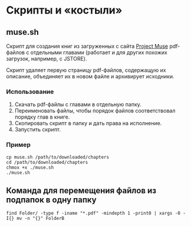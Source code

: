 # Скрипты и «костыли»

## muse.sh

Скрипт для создания книг из загруженных с сайта 
[Project Muse](https://muse.jhu.edu/) pdf-файлов с отдельными главами
(работает и для других похожих загрузок, например, с JSTORE).

Скрипт удаляет первую страницу pdf-файлов, содержащую их описание,
объединяет их в новом файле и архивирует исходники.

### Использование

1. Скачать pdf-файлы с главами в отдельную папку.
2. Переименовать файлы, чтобы порядок файлов соответствовал порядку 
   глав в книге.
3. Скопировать скрипт в папку и дать права на исполнение.
4. Запустить скрипт.

### Пример

```
cp muse.sh /path/to/downloaded/chapters
cd /path/to/downloaded/chapters
chmox +x ./muse.sh
./muse.sh
```

## Команда для перемещения файлов из подпапок в одну папку

`find Folder/ -type f -iname "*.pdf" -mindepth 1 -print0 | xargs -0 -I{} mv -n "{}" FolderB`
